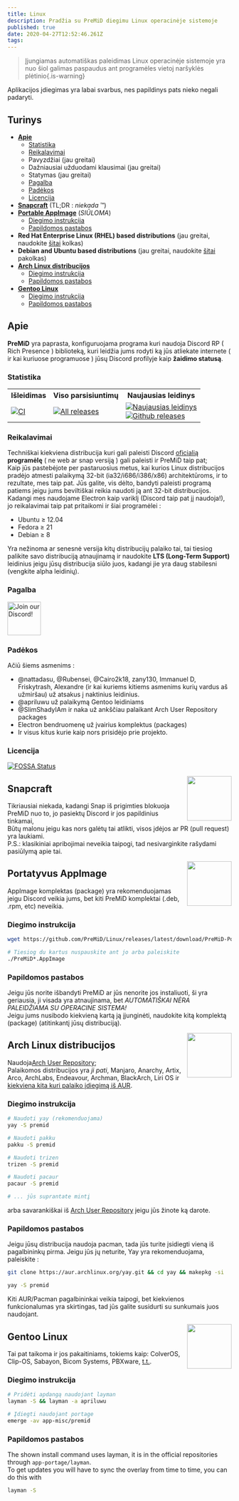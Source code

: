 ```yaml
---
title: Linux
description: Pradžia su PreMiD diegimu Linux operacinėje sistemoje
published: true
date: 2020-04-27T12:52:46.261Z
tags:
---
```


> Įjungiamas automatiškas paleidimas Linux operacinėje sistemoje yra nuo šiol galimas paspaudus ant programėles vietoj naršyklės plėtinio{.is-warning}

Aplikacijos įdiegimas yra labai svarbus, nes papildinys pats nieko negali padaryti.

## Turinys

- **[Apie](#about)**
  - [Statistika](#stats)
  - [Reikalavimai](#requirements)
  - Pavyzdžiai (jau greitai)
  - Dažniausiai užduodami klausimai (jau greitai)
  - Statymas (jau greitai)
  - [Pagalba](#support)
  - [Padėkos](#credits)
  - [Licencija](#license)
- **[Snapcraft](#snapcraft)** (TL;DR : _niekada_ ™️)
- **[Portable AppImage](#portable-appimage)** (_SIŪLOMA_)
  - [Diegimo instrukcija](#installation-instructions)
  - [Papildomos pastabos](#additional-notes)
- **Red Hat Enterprise Linux (RHEL) based distributions** (jau greitai, naudokite [šitai](#portable-appimage) kolkas)
- **Debian and Ubuntu based distributions** (jau greitai, naudokite [šitai](#portable-appimage) pakolkas)
- **[Arch Linux distribucijos](#arch-linux-based-distributions)**
  - [Diegimo instrukcija](#installation-instructions-1)
  - [Papildomos pastabos](#additional-notes-1)
- **[Gentoo Linux](#gentoo-linux)**
  - [Diegimo instrukcija](#installation-instructions-2)
  - [Papildomos pastabos](#additional-notes-2)

<a name="about"></a>

## Apie

**PreMiD** yra paprasta, konfiguruojama programa kuri naudoja Discord RP ( Rich Presence ) biblioteką, kuri leidžia jums rodyti ką jūs atliekate internete ( ir kai kuriuose programuose ) jūsų Discord profilyje kaip **žaidimo statusą**.

<a name="stats"></a>

### Statistika

<table>
  <tr>
    <th>Išleidimas</th>
    <th>Viso parsisiuntimų</th>
    <th>Naujausias leidinys</th>
  </tr>
  <tr>
    <td><a href="https://github.com/PreMiD/Linux/actions"><img src="https://github.com/PreMiD/Linux/workflows/CI/badge.svg?branch=master&event=push" alt="CI"></a></td>
    <td><a href="https://github.com/PreMiD/Linux/releases"><img src="https://img.shields.io/github/downloads/PreMiD/Linux/total.svg?maxAge=86400" alt="All releases"></a></td>
    <td><a href="https://github.com/PreMiD/Linux/releases/latest"><img src="https://img.shields.io/github/v/release/PreMiD/Linux.svg?maxAge=86400" alt="Naujausias leidinys"><br><img src="https://img.shields.io/github/downloads/PreMiD/Linux/latest/total.svg?maxAge=86400" alt="Github releases"></a></td>
  </tr>
</table>

<a name="requirements"></a>

### Reikalavimai

Techniškai kiekviena distribucija kuri gali paleisti Discord [oficialią](https://discordapp.com/download) **programėlę** ( ne web ar snap versiją ) gali paleisti ir PreMiD taip pat;</br>Kaip jūs pastebėjote per pastaruosius metus, kai kurios Linux distribucijos pradėjo atmesti palaikymą 32-bit (ia32/i686/i386/x86) architektūroms, ir to rezultate, mes taip pat. Jūs galite, vis dėlto, bandyti paleisti programą patiems jeigu jums beviltiškai reikia naudoti ją ant 32-bit distribucijos.</br> Kadangi mes naudojame Electron kaip variklį (Discord taip pat jį naudoja!), jo reikalavimai taip pat pritaikomi ir šiai programėlei :

- Ubuntu ≥ 12.04
- Fedora ≥ 21
- Debian ≥ 8

Yra nežinoma ar senesnė versija kitų distribucijų palaiko tai, tai tiesiog palikite savo distribuciją atnaujinamą ir naudokite **LTS (Long-Term Support)** leidinius jeigu jūsų distribucija siūlo juos, kadangi jie yra daug stabilesni (vengkite alpha leidinių).

<a name="support"></a>

### Pagalba

<div>
  <a target="_blank" href="https://discord.gg/WvfVZ8T" title="Join our Discord!">
    <img height="75px" draggable="false" src="https://discordapp.com/api/guilds/493130730549805057/widget.png?style=banner2" alt="Join our Discord!">
  </a>
</div>

<a name="credits"></a>

### Padėkos

Ačiū šiems asmenims :

- @nattadasu, @Rubensei, @Cairo2k18, zany130, Immanuel D, Friskytrash, Alexandre (ir kai kuriems kitiems asmenims kurių vardus aš užmiršau) už atsakus į naktinius leidinius.
- @apriluwu už palaikymą Gentoo leidiniams
- @SlimShadyIAm ir naka už ankščiau palaikant Arch User Repository packages
- Electron bendruomenę už įvairius komplektus (packages)
- Ir visus kitus kurie kaip nors prisidėjo prie projekto.

<a name="license"></a>

### Licencija

[![FOSSA Status](https://app.fossa.io/api/projects/git%2Bgithub.com%2FPreMiD%2FLinux.svg?type=large)](https://app.fossa.io/projects/git%2Bgithub.com%2FPreMiD%2FLinux?ref=badge_large)

<img src="https://i.imgur.com/ACAxtmA.png" width="100" height="100" align="right"></img>
<a name="snapcraft"></a>

## Snapcraft

Tikriausiai niekada, kadangi Snap iš prigimties blokuoja PreMiD nuo to, jo pasiektų Discord ir jos papildinius tinkamai,</br> Būtų malonu jeigu kas nors galėtų tai atlikti, visos įdėjos ar PR (pull request) yra laukiami.</br> P.S.: klasikiniai apribojimai neveikia taipogi, tad nesivarginkite rašydami pasiūlymą apie tai.

<img src="https://i.imgur.com/qEZOOfU.png" width="100" height="100" align="right"></img>
<a name="appimage"></a>

## Portatyvus Applmage

Applmage komplektas (package) yra rekomenduojamas jeigu Discord veikia jums, bet kiti PreMiD komplektai (.deb, .rpm, etc) neveikia.

<a name="appimageinstall"></a>

### Diegimo instrukcija

```bash
wget https://github.com/PreMiD/Linux/releases/latest/download/PreMiD-Portable.AppImage && chmod a+x PreMiD*.AppImage
```

```bash
# Tiesiog du kartus nuspauskite ant jo arba paleiskite
./PreMiD*.AppImage
```

<a name="appimagenotes"></a>

### Papildomos pastabos

Jeigu jūs norite išbandyti PreMiD ar jūs nenorite jos instaliuoti, ši yra geriausia, ji visada yra atnaujinama, bet _AUTOMATIŠKAI NĖRA PALEIDŽIAMA SU OPERACINE SISTEMA!_</br>Jeigu jums nusibodo kiekvieną kartą ją įjunginėti, naudokite kitą komplektą (package) (atitinkantį jūsų distribuciją).

<a name="arch"></a>
<img src="https://i.imgur.com/NBevNlU.png" width="100" height="100" align="right"></img>

## Arch Linux distribucijos

Naudoja[Arch User Repository](https://aur.archlinux.org/packages/premid);</br> Palaikomos distribucijos yra _ji pati_, Manjaro, Anarchy, Artix, Arco, ArchLabs, Endeavour, Archman, BlackArch, Liri OS ir [kiekviena kita kuri palaiko įdiegimą iš AUR](https://wiki.archlinux.org/index.php/Arch-based_distributions#Active).

<a name="archinstall"></a>

### Diegimo instrukcija

```bash
# Naudoti yay (rekomenduojama)
yay -S premid
```

```bash
# Naudoti pakku
pakku -S premid
```

```bash
# Naudoti trizen
trizen -S premid
```

```bash
# Naudoti pacaur
pacaur -S premid
```

```bash
# ... jūs suprantate mintį
```

arba savarankiškai iš [Arch User Repository](https://aur.archlinux.org/packages/premid) jeigu jūs žinote ką darote.

<a name="archnotes"></a>

### Papildomos pastabos

Jeigu jūsų distribucija naudoja pacman, tada jūs turite įsidiegti vieną iš pagalbininkų pirma. Jeigu jūs jų neturite, Yay yra rekomenduojama, paleiskite :

```bash
git clone https://aur.archlinux.org/yay.git && cd yay && makepkg -si
```

```bash
yay -S premid
```

Kiti AUR/Pacman pagalbininkai veikia taipogi, bet kiekvienos funkcionalumas yra skirtingas, tad jūs galite susidurti su sunkumais juos naudojant.

<img src="https://i.imgur.com/Kv1X2to.png" width="100" height="100" align="right"></img>
<a name="gentoo"></a>

## Gentoo Linux

Tai pat taikoma ir jos pakaitiniams, tokiems kaip: ColverOS, Clip-OS, Sabayon, Bicom Systems, PBXware, [t.t.](https://wiki.gentoo.org/wiki/Distributions_based_on_Gentoo#Active_projects).

<a name="gentooinstall"></a>

### Diegimo instrukcija

```bash
# Pridėti apdangą naudojant layman
layman -S && layman -a apriluwu
```

```bash
# Įdiegti naudojant portage
emerge -av app-misc/premid
```

<a name="gentoonotes"></a>

### Papildomos pastabos

The shown install command uses layman, it is in the official repositories through `app-portage/layman`.<br> To get updates you will have to sync the overlay from time to time, you can do this with

```bash
layman -S
```